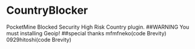 # CountryBlocker
PocketMine Blocked Security High Risk Country plugin.
##WARNING
You must installing Geoip!
##special thanks
mfmfneko(code Brevity)
0929hitoshi(code Brevity)
